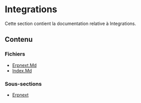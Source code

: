 # Integrations

Cette section contient la documentation relative à Integrations.

## Contenu


### Fichiers

- [Erpnext.Md](./erpnext.md.txt)
- [Index.Md](./index.md.txt)

### Sous-sections

- [Erpnext](./erpnext/)
